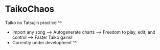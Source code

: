 # TaikoChaos
Taiko no Tatsujin practice ^^
- Import any song --> Autogenerate charts --> Freedom to play, edit, and control --> Faster Taiko gains!
- Currently under development ^^
